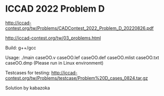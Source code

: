 # ICCAD 2022 Problem D

http://iccad-contest.org/tw/Problems/CADContest_2022_Problem_D_20220826.pdf

http://iccad-contest.org/tw/03_problems.html

Build: g++/gcc

Usage: ./main caseOO.v caseOO.lef caseOO.def caseOO.mlist caseOO.txt caseOO.dmp
      (Please run in Linux environment)
      
Testcases for testing: http://iccad-contest.org/tw/Problems/testcase/Problem%20D_cases_0824.tar.gz
 
Solution by kabazoka
